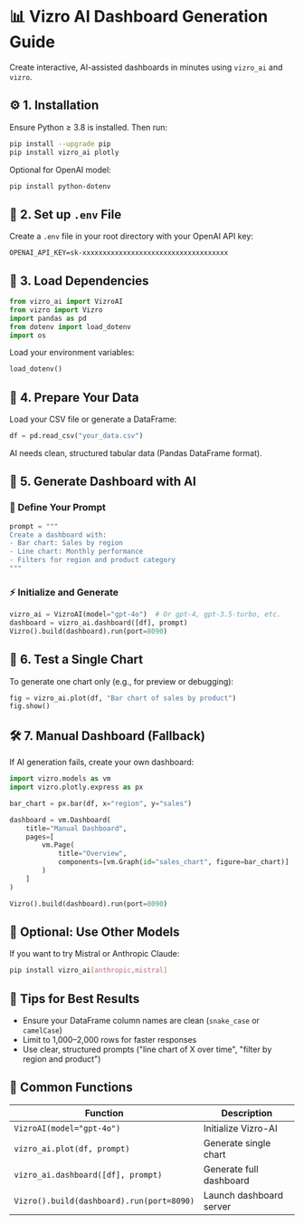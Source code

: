 # 📊 Vizro AI Dashboard Generation Guide

Create interactive, AI-assisted dashboards in minutes using `vizro_ai` and `vizro`.

## ⚙️ 1. Installation

Ensure Python ≥ 3.8 is installed. Then run:

```bash
pip install --upgrade pip
pip install vizro_ai plotly
```

Optional for OpenAI model:

```bash
pip install python-dotenv
```

## 🔐 2. Set up `.env` File

Create a `.env` file in your root directory with your OpenAI API key:

```env
OPENAI_API_KEY=sk-xxxxxxxxxxxxxxxxxxxxxxxxxxxxxxxxxxxx
```

## 📁 3. Load Dependencies

```python
from vizro_ai import VizroAI
from vizro import Vizro
import pandas as pd
from dotenv import load_dotenv
import os
```

Load your environment variables:

```python
load_dotenv()
```

## 📄 4. Prepare Your Data

Load your CSV file or generate a DataFrame:

```python
df = pd.read_csv("your_data.csv")
```

AI needs clean, structured tabular data (Pandas DataFrame format).

## 🧠 5. Generate Dashboard with AI

### 🧾 Define Your Prompt

```python
prompt = """
Create a dashboard with:
- Bar chart: Sales by region
- Line chart: Monthly performance
- Filters for region and product category
"""
```

### ⚡ Initialize and Generate

```python
vizro_ai = VizroAI(model="gpt-4o")  # Or gpt-4, gpt-3.5-turbo, etc.
dashboard = vizro_ai.dashboard([df], prompt)
Vizro().build(dashboard).run(port=8090)
```

## 🧪 6. Test a Single Chart

To generate one chart only (e.g., for preview or debugging):

```python
fig = vizro_ai.plot(df, "Bar chart of sales by product")
fig.show()
```

## 🛠 7. Manual Dashboard (Fallback)

If AI generation fails, create your own dashboard:

```python
import vizro.models as vm
import vizro.plotly.express as px

bar_chart = px.bar(df, x="region", y="sales")

dashboard = vm.Dashboard(
    title="Manual Dashboard",
    pages=[
        vm.Page(
            title="Overview",
            components=[vm.Graph(id="sales_chart", figure=bar_chart)]
        )
    ]
)

Vizro().build(dashboard).run(port=8090)
```

## 🔄 Optional: Use Other Models

If you want to try Mistral or Anthropic Claude:

```bash
pip install vizro_ai[anthropic,mistral]
```

## 🧠 Tips for Best Results

- Ensure your DataFrame column names are clean (`snake_case` or `camelCase`)
- Limit to 1,000–2,000 rows for faster responses
- Use clear, structured prompts ("line chart of X over time", "filter by region and product")

## 📌 Common Functions

| Function | Description |
|----------|-------------|
| `VizroAI(model="gpt-4o")` | Initialize Vizro-AI |
| `vizro_ai.plot(df, prompt)` | Generate single chart |
| `vizro_ai.dashboard([df], prompt)` | Generate full dashboard |
| `Vizro().build(dashboard).run(port=8090)` | Launch dashboard server |
